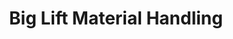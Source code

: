 ---
title: "Big Lift Material Handling"
url: /phoenix/big-lift-material-handling/
shop: storage rental
---